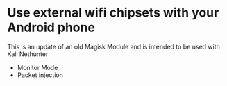 # Use external wifi chipsets with your Android phone 
This is an update of an old Magisk Module and is intended to be used with Kali Nethunter
- Monitor Mode
- Packet injection
